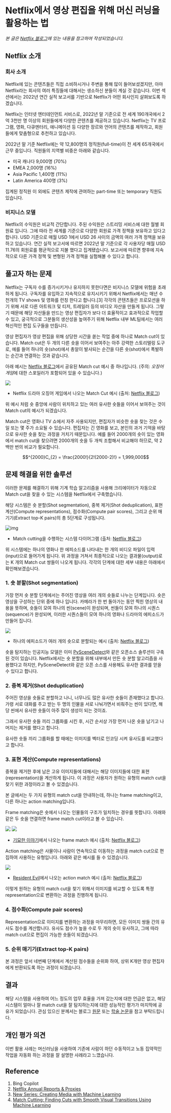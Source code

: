 # Netflix에서 영상 편집을 위해 머신 러닝을 활용하는 법

*본 글은 [Netflix 블로그](https://netflixtechblog.com/match-cutting-at-netflix-finding-cuts-with-smooth-visual-transitions-31c3fc14ae59)에 있는 내용을 참고하여 작성되었습니다.*

## Netflix 소개

### 회사 소개
Netflix에 있는 콘텐츠들은 직접 소비하시거나 주변을 통해 많이 들어보셨겠지만, 아마 Netflix라는 회사의 여러 특징들에 대해서는 생소하신 분들이 계실 것 같습니다. 이번 섹션에서는 2022년 연간 실적 보고서를 기반으로 Netflix가 어떤 회사인지 살펴보도록 하겠습니다. 

Netflix는 인터넷 엔터테인먼트 서비스로, 2022년 말 기준으로 전 세계 190개국에서 2억 3천만 명 이상의 회원들에게 다양한 콘텐츠를 제공하고 있습니다. Netflix는 TV 프로그램, 영화, 다큐멘터리, 애니메이션 등 다양한 장르와 언어의 콘텐츠를 제작하고, 회원들에게 맞춤형으로 추천하고 있습니다.

2022년 말 기준 Netflix에는 약 12,800명의 정직원(full-time)이 전 세계 65개국에서 근무 중입니다. 직원들의 지역별 비중은 아래와 같습니다. 

- 미국 캐나다 9,000명 (70%)
- EMEA 2,000명 (16%)
- Asia Pacific 1,400명 (11%)
- Latin America 400명 (3%)

집계된 정직원 이 외에도 콘텐츠 제작에 관여하는 part-time 또는 temporary 직원도 있습니다.

### 비지니스 모델
Netflix의 수익원은 비교적 간단합니다. 주된 수익원은 스트리밍 서비스에 대한 월별 회원료 입니다. 그에 따라 전 세계를 기준으로 다양한 회원료 가격 정책을 보유하고 있다고 합니다. USD 기준으로 매월 USD 1에서 USD 26 사이의 금액의 여러 가격 정책을 보유하고 있습니다. 연간 실적 보고서에 따르면 2022년 말 기준으로 각 사용자당 매월 USD 11.76의 회원료를 평균적으로 지불 했다고 집계됐습니다. 보고서에 따르면 향후에 지속적으로 다른 가격 정책 및 변형된 가격 정책을 실험해볼 수 있다고 합니다. 

## 풀고자 하는 문제

Netflix는 구독자 수를 증가시키거나 유지하지 못한다면은 비지니스 모델에 위험을 초래하게 됩니다. 구독자를 유입하고 지속적으로 유지시키기 위해서 Netflix에서는 매년 수 천개의 TV shows 및 영화를 런칭 한다고 합니다.[3] 각각의 콘텐츠들은 프로모션을 하기 위해 서로 다른 아트워크 및 티저, 트레일러 등의 비디오 자산을 만들게 됩니다. 그렇기 때문에 해당 자산들을 만드는 영상 편집자가 보다 더 효율적이고 효과적으로 작업할 수 있고, 궁극적으로 그분들의 생산성을 높여주기 위해 Netflix 내부 ML팀에서는 여러 혁신적인 편집 도구들을 만듭니다. 

영상 편집자가 영상 편집을 위해 상당한 시간을 쏟는 작업 중에 하나로 Match cut이 있습니다. Match cut은 두 개의 다른 숏을 이어서 보여주는 아주 강력한 스토리텔링 도구로, 예를 들어 하나의 숏(shot)에서 총알이 발사되는 순간을 다른 숏(shot)에서 폭발하는 순간과 연결하는 것과 같습니다. 

아래 예시는 [Netflix 블로그](https://netflixtechblog.com/match-cutting-at-netflix-finding-cuts-with-smooth-visual-transitions-31c3fc14ae59)에서 공유된 Match cut 예시 중 하나입니다. (주의: *오징어 게임*에 대한 스포일러가 포함되어 있을 수 있습니다.)

![](https://miro.medium.com/v2/resize:fit:786/1*R41a3TMSE52i-p2XVC99Pg.gif)
- Netflix 드라마 오징어 게임에서 나오는 Match Cut 예시 (출처: [Netflix 블로그](https://netflixtechblog.com/match-cutting-at-netflix-finding-cuts-with-smooth-visual-transitions-31c3fc14ae59))

위 예시 처럼 숏 중앙에 사람이 위치하고 있는 여러 유사한 숏들을 이어서 보여주는 것이 Match cut의 예시가 되겠습니다. 

Match cut은 영화나 TV 쇼에서 자주 사용되지만, 편집자가 비슷한 숏을 찾는 것은 수 일 또는 몇 주가 소요될 수 있습니다. 편집자는 긴 영화를 보고, 본인의 과거 기억을 바탕으로 유사한 숏을 찾는 과정을 거치기 때문입니다. 예를 들어 2000개의 숏이 있는 영화에서 match cut을 찾으려면 2000개의 숏을 두 개씩 조합해서 비교해야 하므로, 약 2백만 번의 비교가 필요합니다.

$$^{2000}C_{2} = \frac{2000!}{2!(2000-2)!} = 1,999,000$$ 

## 문제 해결을 위한 솔루션 

이러한 문제를 해결하기 위해 기계 학습 알고리즘을 사용해 크리에이터가 자동으로 Match cut을 찾을 수 있는 시스템을 Netflix에서 구축했습니다. 

해당 시스템은 숏 분할(Shot segmentation), 중복 제거(Shot deduplication), 표현 계산(Compute representations), 점수화(Compute pair scores), 그리고 순위 매기기(Extract top-K pairs)의 총 5단계로 구성됩니다. 

![img](https://miro.medium.com/v2/resize:fit:770/1*CNc4VReDdmDlnpzHSmJA3Q.png) 
- Match cutting을 수행하는 시스템 다이어그램 (출처: [Netflix 블로그](https://netflixtechblog.com/match-cutting-at-netflix-finding-cuts-with-smooth-visual-transitions-31c3fc14ae59))

위 시스템에는 하나의 영화나 한 에피소드를 나타내는 한 개의 비디오 파일이 입력(input)으로 들어가게 됩니다. 위 과정을 거쳐서 최종적으로 나오는 결과물(output)로는 K 개의 Match cut 쌍들이 나오게 됩니다. 각각의 단계에 대한 세부 내용은 아래에서 확인해보겠습니다. 

### 1. 숏 분할(Shot segmentation)

가장 먼저 숏 분할 단계에서는 주어진 영상을 여러 개의 숏들로 나누는 단계입니다. 숏은 영상을 구성하는 단위 중에 하나 입니다. 카메라가 한 번 돌아가는 동안 찍힌 영상의 내용을 뜻하며, 숏들이 모여 하나의 씬(scene)이 완성되며, 씬들이 모여 하나의 시퀀스(sequence)가 완성되며, 이러한 시퀀스들이 모여 하나의 영화나 드라마의 에피소드가 만들어 집니다. 

![](https://miro.medium.com/v2/resize:fit:640/format:webp/1*d8Zz4xdgNzOAJXNJbj63vw.png)
- 하나의 에피소드가 여러 개의 숏으로 분할되는 예시 (출처: [Netflix 블로그](https://netflixtechblog.com/match-cutting-at-netflix-finding-cuts-with-smooth-visual-transitions-31c3fc14ae59))

숏을 탐지하는 인공지능 모델은 이미 [PySceneDetect](https://www.scenedetect.com/)와 같은 오픈소스 솔루션이 구축된 것이 있습니다. Netflix에서는 숏 분할을 위해 내부에서 만든 숏 분할 알고리즘을 사용했다고 하지만, PySceneDetect와 같은 오픈 소스를 사용해도 유사한 결과를 얻을 수 있다고 합니다. 

### 2. 중복 제거(Shot deduplication)

주어진 영상을 숏들로 분할하고 나니, 너무나도 많은 유사한 숏들이 존재했다고 합니다. 가령 서로 대화를 주고 받는 두 명의 인물을 서로 나눠가면서 비춰주는 씬이 있다면, 해당 씬에서 유사한 숏들이 아주 많이 생성이 되는 것이죠. 

그래서 유사한 숏들 끼리 그룹화를 시킨 후, 시간 순서상 가장 먼저 나온 숏을 남기고 나머지는 제거를 했다고 합니다. 

유사한 숏들 끼리 그룹화를 할 때에는 이미지를 벡터로 인코딩 시켜 유사도를 비교했다고 합니다. 

### 3. 표현 계산(Compute representations)

중복을 제거한 후에 남은 고유 이미지들에 대해서는 해당 이미지들에 대한 표현(representation)을 계산하게 됩니다. 이 과정은 사용자가 원하는 유형의 match cut을 찾기 위한 과정이라고 볼 수 있겠습니다. 

본 글에서는 두 가지 유형의 match cut을 안내하는데, 하나는 frame matching이고, 다른 하나는 action matching입니다. 

Frame matching은 숏에서 나오는 인물들의 구조가 일치하는 경우를 뜻합니다. 아래와 같은 두 숏을 연결하면 frame match cut이라고 볼 수 있습니다. 

![](https://miro.medium.com/v2/resize:fit:640/format:webp/1*hWO2BXQG0Ei4phbsOZwEuA.png)
![](https://miro.medium.com/v2/resize:fit:640/format:webp/1*g4GnvGVXvxrs2w4CQ-E1uA.png)
- [기묘한 이야기](https://www.netflix.com/title/80057281)에서 나오는 frame match 예시 (출처: [Netflix 블로그](https://netflixtechblog.com/match-cutting-at-netflix-finding-cuts-with-smooth-visual-transitions-31c3fc14ae59))

Action matching은 사물이나 사람이 연속적으로 이동하는 과정을 match cut으로 편집하여 사용하는 유형입니다. 아래와 같은 예시를 들 수 있겠습니다.

![](https://miro.medium.com/v2/resize:fit:786/format:webp/1*FX3hu9Tm_sb9u6ozkW-YXg.gif)
- [Resident Evil](https://www.netflix.com/title/80996532)에서 나오는 action match 예시 (출처: [Netflix 블로그](https://netflixtechblog.com/match-cutting-at-netflix-finding-cuts-with-smooth-visual-transitions-31c3fc14ae59))

이렇게 원하는 유형의 match cut을 찾기 위해서 이미지를 비교할 수 있도록 특졍 representation으로 변환하는 과정을 진행하게 됩니다. 

### 4. 점수화(Compute pair scores)

Representation으로 이미지를 변환하는 과정을 마무리하면, 모든 이미지 쌍들 간의 유사도 점수를 계산합니다. 유사도 점수가 높을 수로 두 개의 숏이 유사하고, 그에 따라 match cut으로 편집이 가능한 숏들이 되겠습니다. 

### 5. 순위 매기기(Extract top-K pairs)
본 과정은 앞서 네번째 단계에서 계산된 점수들을 순위화 하여, 상위 K개만 영상 편집자에게 반환되도록 하는 과정이 되겠습니다. 

## 결과
해당 시스템을 사용하여 어느 정도의 업무 효율을 가져 갔는지에 대한 언급은 없고, 해당 시스템이 얼마나 잘 match cut을 잘 탐지하는지에 대한 성능적인 평가가 마지막에 공유가 되었습니다. 관심 있으신 분께서는 블로그 [원문](https://netflixtechblog.com/match-cutting-at-netflix-finding-cuts-with-smooth-visual-transitions-31c3fc14ae59) 또는 [학술 논문](https://arxiv.org/abs/2210.05766)을 참고 부탁드립니다.

## 개인 평가 의견 

이번 활용 사례는 머신러닝을 사용하여 기존에 사람이 하던 수동적이고 노동 집약적인 작업을 자동화 하는 과정을 잘 설명한 사례라고 느꼈습니다. 

## Reference
1. Bing Copilot
2. [Netflix Annual Reports & Proxies](https://ir.netflix.net/financials/annual-reports-and-proxies/default.aspx)
3. [New Series: Creating Media with Machine Learning](https://netflixtechblog.com/new-series-creating-media-with-machine-learning-5067ac110bcd)
4. [Match Cutting: Finding Cuts with Smooth Visual Transitions Using Machine Learning](https://netflixtechblog.com/match-cutting-at-netflix-finding-cuts-with-smooth-visual-transitions-31c3fc14ae59)